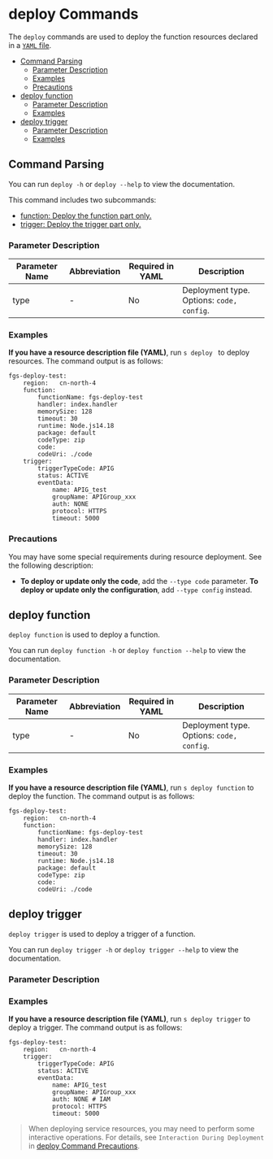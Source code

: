 # deploy Commands

The `deploy` commands are used to deploy the function resources declared in a [`YAML` file](../yaml/readme.md).

  - [Command Parsing](#Command-Parsing)
    - [Parameter Description](#Parameter-Description)
    - [Examples](#Examples)
    - [Precautions](#Precautions)
  - [deploy function](#deploy-function)
    - [Parameter Description](#Parameter-Description-2)
    - [Examples](#Examples-2)
  - [deploy trigger](#deploy-trigger)
    - [Parameter Description](#Parameter-Description-3)
    - [Examples](#Examples-3)

## Command Parsing

You can run `deploy -h` or `deploy --help` to view the documentation.


This command includes two subcommands:

- [function: Deploy the function part only.](#deploy-function)
- [trigger: Deploy the trigger part only.](#deploy-trigger)


### Parameter Description

| Parameter Name  | Abbreviation| Required in YAML| Description                                                    |
| ---------- | -------- | -------------- | ------------------------------------------------------------ |
| type       | -        | No          | Deployment type. Options: `code, config`.                          |


### Examples

**If you have a resource description file (YAML)**, run `s deploy ` to deploy resources. The command output is as follows:

```text
fgs-deploy-test: 
    region:   cn-north-4
    function: 
        functionName: fgs-deploy-test
        handler: index.handler
        memorySize: 128
        timeout: 30
        runtime: Node.js14.18
        package: default
        codeType: zip
        code:
        codeUri: ./code
    trigger:
        triggerTypeCode: APIG
        status: ACTIVE
        eventData:
            name: APIG_test
            groupName: APIGroup_xxx
            auth: NONE
            protocol: HTTPS
            timeout: 5000
```

### Precautions

You may have some special requirements during resource deployment. See the following description:

- **To deploy or update only the code**, add the `--type code` parameter. **To deploy or update only the configuration**, add `--type config` instead.

## deploy function

`deploy function` is used to deploy a function.

You can run `deploy function -h` or `deploy function --help` to view the documentation.

### Parameter Description

| Parameter Name   | Abbreviation| Required in YAML| Description                                                    |
| ----------- | -------- | -------------- | ------------------------------------------------------------ |
| type        | -        | No          | Deployment type. Options: `code, config`.                          |


### Examples

**If you have a resource description file (YAML)**, run `s deploy function` to deploy the function. The command output is as follows:

```text
fgs-deploy-test: 
    region:   cn-north-4
    function: 
        functionName: fgs-deploy-test
        handler: index.handler
        memorySize: 128
        timeout: 30
        runtime: Node.js14.18
        package: default
        codeType: zip
        code:
        codeUri: ./code
```


## deploy trigger

`deploy trigger` is used to deploy a trigger of a function.

You can run `deploy trigger -h` or `deploy trigger --help` to view the documentation.

### Parameter Description

### Examples

**If you have a resource description file (YAML)**, run `s deploy trigger` to deploy a trigger. The command output is as follows:

```text
fgs-deploy-test: 
    region:   cn-north-4
    trigger:
        triggerTypeCode: APIG
        status: ACTIVE
        eventData:
            name: APIG_test
            groupName: APIGroup_xxx
            auth: NONE # IAM
            protocol: HTTPS
            timeout: 5000
```

> When deploying service resources, you may need to perform some interactive operations. For details, see `Interaction During Deployment` in [deploy Command Precautions](#Precautions).
